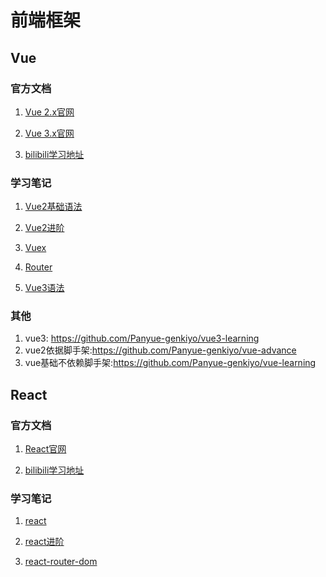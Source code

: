 # 前端框架

## Vue

### 官方文档

1. [Vue 2.x官网](https://v2.cn.vuejs.org/v2/guide/instance.html)

2. [Vue 3.x官网](https://vuejs.org/guide/introduction.html)

3. [bilibili学习地址](https://www.bilibili.com/video/BV1Zy4y1K7SH/?vd_source=8fa24a57424dd09a051454dd9cdf118f)

### 学习笔记

1. [Vue2基础语法](./doc/Vue2基础语法.md)

2. [Vue2进阶](./doc/Vue2进阶.md)

3. [Vuex](./doc/Vuex.md)

4. [Router](./doc/vue-Router.md)

5. [Vue3语法](./doc/Vue3语法.md)

### 其他

1. vue3: https://github.com/Panyue-genkiyo/vue3-learning
2. vue2依据脚手架:https://github.com/Panyue-genkiyo/vue-advance
3. vue基础不依赖脚手架:https://github.com/Panyue-genkiyo/vue-learning

## React

### 官方文档

1. [React官网](https://zh-hans.react.dev/learn#)

2. [bilibili学习地址](https://www.bilibili.com/video/BV1wy4y1D7JT/?vd_source=8fa24a57424dd09a051454dd9cdf118f)

### 学习笔记

1. [react](./doc/react.md)

2. [react进阶](./doc/react进阶.md)

3. [react-router-dom](./doc/react-router-dom.md)